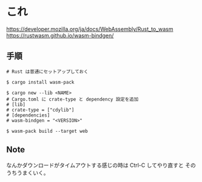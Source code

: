 # これ
https://developer.mozilla.org/ja/docs/WebAssembly/Rust_to_wasm
https://rustwasm.github.io/wasm-bindgen/

## 手順
```
# Rust は普通にセットアップしておく

$ cargo install wasm-pack

$ cargo new --lib <NAME>
# Cargo.toml に crate-type と dependency 設定を追加
# [lib]
# crate-type = ["cdylib"]
# [dependencies]
# wasm-bindgen = "<VERSION>"

$ wasm-pack build --target web
```

## Note
なんかダウンロードがタイムアウトする感じの時は Ctrl-C してやり直すと
そのうちうまくいく。
